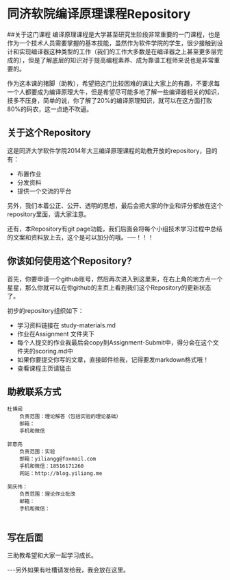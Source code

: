 同济软院编译原理课程Repository
====================

##关于这门课程
编译原理课程是大学甚至研究生阶段非常重要的一门课程，也是作为一个技术人员需要掌握的基本技能，虽然作为软件学院的学生，很少接触到设计和实现编译器这种类型的工作（我们的工作大多数是在编译器之上甚至更多层完成的），但是了解底层的知识对于提高编程素养、成为靠谱工程师来说也是非常重要的。

作为这本课的猪脚（助教），希望把这门比较困难的课让大家上的有趣，不要求每一个人都要成为编译原理大牛，但是希望尽可能多地了解一些编译器相关的知识，技多不压身，简单的说，你了解了20%的编译原理知识，就可以在这方面打败80%的码农，这一点绝不吹逼。

## 关于这个Repository

这是同济大学软件学院2014年大三编译原理课程的助教开放的repository，目的有：

* 布置作业
* 分发资料
* 提供一个交流的平台

另外，我们本着公正、公开、透明的思想，最后会把大家的作业和评分都放在这个repository里面，请大家注意。

还有，本Repository有git page功能，我们后面会将每个小组技术学习过程中总结的文案和资料放上去，这个是可以加分的哦。-—！！！



## 你该如何使用这个Repository?

首先，你要申请一个github账号，然后再次进入到这里来，在右上角的地方点一个星星，那么你就可以在你github的主页上看到我们这个Repository的更新状态了。

初步的repository组织如下：

* 学习资料链接在 study-materials.md
* 作业在Assignment 文件夹下
* 每个人提交的作业我最后会copy到Assignment-Submit中，得分会在这个文件夹的scoring.md中
* 如果你要提交你写的文章，直接邮件给我，记得要发markdown格式哦！
* 查看课程主页请猛击 


## 助教联系方式

```
杜博闻
	负责范围：理论解答（包括实验的理论基础）
	邮箱：
	手机和微信
	
郭意亮
 	负责范围：实验
 	邮箱：yiliangg@foxmail.com
 	手机和微信：18516171260
 	网站：http://blog.yiliang.me
 	
吴庆伟：
	负责范围：理论作业批改
	邮箱：
	手机和微信：


```


## 写在后面

三助教希望和大家一起学习成长。

---另外如果有吐槽请发给我，我会放在这里。
